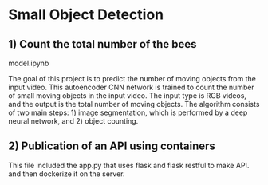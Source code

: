 # Small Object Detection

## 1) Count the total number of the bees
model.ipynb


The goal of this project is to predict the number of moving objects from the input video.
This autoencoder CNN network is trained to count the number of small moving objects in the input video. The input type is RGB videos, and the output is the total number of moving objects. 
The algorithm consists of two main steps: 1) image segmentation, which is performed by a deep neural network, and 2) object counting.



## 2) Publication of an API using containers

This file included the app.py that uses flask and flask restful to make API. and then dockerize it on the server.


